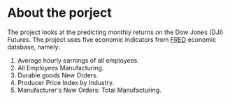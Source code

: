# About the porject
The project looks at the predicting monthly returns on the Dow Jones (DJI) Futures. The project uses five economic indicators from [FRED](https://fred.stlouisfed.org/) economic database, namely:
1. Average hourly earnings of all employees.
2. All Employees Manufacturing.
3. Durable goods New Orders.
4. Producer Price Index by Industry.
5. Manufacturer's New Orders: Total Manufacturing. 
